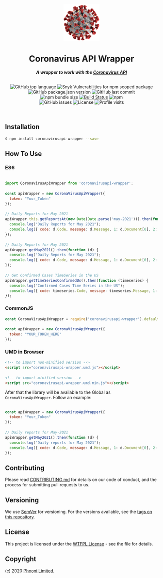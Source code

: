 <div align="center">

  <img alt="coronavirusapi-wrapper image" src="assets/coronavirus.png" height="120" />
	<h1>Coronavirus API Wrapper</h1>
	<strong> <i>A wrapper to work with the <a href="https://www.covid19api.dev/">Coronavirus API</a></i></strong><br><br>

![GitHub top language](https://img.shields.io/github/languages/top/phooni/coronavirusapi-wrapper)
![Snyk Vulnerabilities for npm scoped package](https://img.shields.io/snyk/vulnerabilities/npm/coronavirusapi-wrapper)
![GitHub package.json version](https://img.shields.io/github/package-json/v/phooni/coronavirusapi-wrapper)
![GitHub last commit](https://img.shields.io/github/last-commit/phooni/coronavirusapi-wrapper)<br>
![npm bundle size](https://img.shields.io/bundlephobia/minzip/coronavirusapi-wrapper)
[![Build Status](https://travis-ci.com/phooni/coronavirusapi-wrapper.svg?branch=master)](https://travis-ci.com/phooni/coronavirusapi-wrapper)
![npm](https://img.shields.io/npm/dw/coronavirusapi-wrapper)<br>
![GitHub issues](https://img.shields.io/github/issues-raw/phooni/coronavirusapi-wrapper)
![License](https://img.shields.io/github/license/phooni/coronavirusapi-wrapper)
![Profile visits](https://badges.pufler.dev/visits/phooni/coronavirusapi-wrapper)

</div>
<br>

## Installation

```sh
$ npm install coronavirusapi-wrapper --save
```

## How To Use

### ES6

```js

import CoronaVirusApiWrapper from 'coronavirusapi-wrapper';

const apiWrapper = new CoronaVirusApiWrapper({
  token: "Your_Token"
});

// Daily Reports for May 2021
apiWrapper.this.getReportsAt(new Date(Date.parse('may-2021'))).then(function (d) {
  console.log("Daily Reports for May 2021");
  console.log({ code: d.Code, message: d.Message, 1: d.Document[0], 2: d.Document[1] });
});

// Daily Reports for May 2021
apiWrapper.getMay2021().then(function (d) {
  console.log("Daily Reports for May 2021");
  console.log({ code: d.Code, message: d.Message, 1: d.Document[0], 2: d.Document[1] });
});

// Get Confirmed Cases TimeSeries in the US
apiWrapper.getTimeSeriesConfirmedUs().then(function (timeseries) {
  console.log("Confirmed Cases Time Series in the US");
  console.log({ code: timeseries.Code, message: timeseries.Message, 1: timeseries.Reports[0].Data });
});

```

### CommonJS

```js
const CoronaVirusApiWrapper = require('coronavirusapi-wrapper').default;

const apiWrapper = new CoronaVirusApiWrapper({
  token: "YOUR_TOKEN_HERE"
});
```

### UMD in Browser

```html
<!-- to import non-minified version -->
<script src="coronavirusapi-wrapper.umd.js"></script>

<!-- to import minified version -->
<script src="coronavirusapi-wrapper.umd.min.js"></script>
```

After that the library will be available to the Global as `CoronaVirusApiWrapper`. Follow an example:

```js

const apiWrapper = new CoronaVirusApiWrapper({
  token: "Your_Token"
});

// Daily reports for May-2021
apiWrapper.getMay2021().then(function (d) {
  console.log("Daily reports for May 2021");
  console.log({ code: d.Code, message: d.Message, 1: d.Document[0], 2: d.Document[1] });
});

```

## Contributing

Please read [CONTRIBUTING.md](https://gist.github.com/PurpleBooth/b24679402957c63ec426) for details on our code of conduct, and the process for submitting pull requests to us.

## Versioning

We use [SemVer](http://semver.org/) for versioning. For the versions available, see the [tags on this repository](https://github.com/Cloudeya/coronavirusapi-wrapper/tags).

## License

This project is licensed under the [WTFPL License](LICENSE) - see the file for details.

## Copyright

(c) 2020 [Phooni Limited](https://phooni.com).

